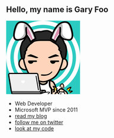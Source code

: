 ## Hello, my name is Gary Foo

![That's me](/images/me2.png)

 * Web Developer
 * Microsoft MVP since 2011
 * [read my blog](http://www.dotnet-rocks.com)
 * [follow me on twitter](http://www.twitter.com/ThorstenHans)
 * [look at my code](http://github.com/ThorstenHans)
